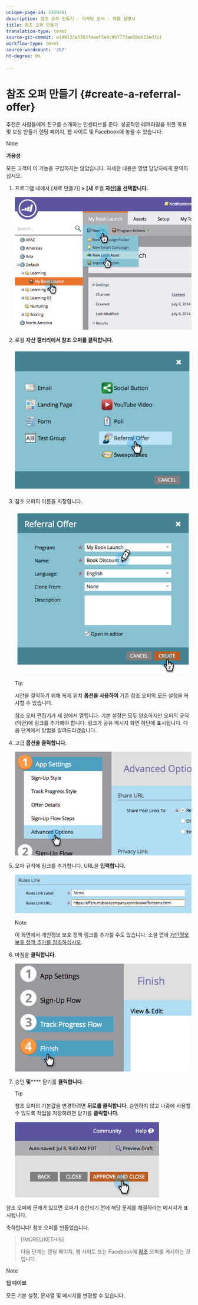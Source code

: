 ```yaml
---
unique-page-id: 2359781
description: 참조 오퍼 만들기 - 마케팅 문서 - 제품 설명서
title: 참조 오퍼 만들기
translation-type: tm+mt
source-git-commit: e149133a5383faaef5e9c9b7775ae36e633ed7b1
workflow-type: tm+mt
source-wordcount: '267'
ht-degree: 0%

---
```



# 참조 오퍼 만들기 {#create-a-referral-offer}

추천은 사람들에게 친구를 소개하는 인센티브를 준다. 성공적인 레퍼러링을 위한 목표 및 보상 만들기 랜딩 페이지, 웹 사이트 및 Facebook에 놓을 수 있습니다.

>[!NOTE]
>
>**가용성**
>
>모든 고객이 이 기능을 구입하지는 않았습니다. 자세한 내용은 영업 담당자에게 문의하십시오.

1. 프로그램 내에서 [새로 만들기] **> [새** 로컬 **자산]을 선택합니다.**

   ![](assets/image2014-9-19-11-3a3-3a23.png)

1. 로컬 **자산 갤러리에서 참조** **오퍼를 클릭합니다.**

   ![](assets/image2014-9-19-11-3a3-3a31.png)

1. 참조 오퍼의 이름을 지정합니다.

   ![](assets/image2014-9-19-11-3a3-3a40.png)

   >[!TIP]
   >
   >시간을 절약하기 위해 복제 위치 **옵션을 사용하여** 기존 참조 오퍼의 모든 설정을 복사할 수 있습니다.

   참조 오퍼 편집기가 새 창에서 열립니다. 기본 설정은 모두 양호하지만 오퍼의 규칙(약관)에 링크를 추가해야 합니다. 링크가 공유 메시지 화면 하단에 표시됩니다. 다음 단계에서 방법을 알려드리겠습니다.

1. 고급 **옵션을 클릭합니다.**

   ![](assets/image2014-9-19-11-3a3-3a49.png)

1. 오퍼 규칙에 링크를 추가합니다. URL을 **입력합니다.**

   ![](assets/image2014-9-19-11-3a3-3a57.png)

   >[!NOTE]
   >
   >이 화면에서 개인정보 보호 정책 링크를 추가할 수도 있습니다. 소셜 앱에 [개인정보 보호 정책 추가를 참조하십시오](../../../../product-docs/demand-generation/social/social-functions/add-your-privacy-policy-to-a-social-app.md).

1. 마침을 **클릭합니다.**

   ![](assets/image2014-9-19-11-3a4-3a4.png)

1. 승인 **및****** 닫기를 **클릭합니다.**

   >[!TIP]
   >
   >참조 오퍼의 기본값을 변경하려면 **뒤로를 클릭합니다**. 승인하지 않고 나중에 사용할 수 있도록 작업을 저장하려면 닫기를 **클릭합니다.**

   ![](assets/image2014-9-19-11-3a4-3a11.png)

참조 오퍼에 문제가 있으면 오퍼가 승인되기 전에 해당 문제를 해결하라는 메시지가 표시됩니다.

축하합니다! 참조 오퍼를 만들었습니다.

>[!MORELIKETHIS]
>
>다음 단계는 랜딩 페이지, 웹 사이트 또는 Facebook에 [참조](publish-a-referral-offer.md) 오퍼를 게시하는 것입니다.

>[!NOTE]
>
>**딥 다이브**
>
>모든 기본 설정, 문자열 및 메시지를 변경할 수 있습니다.

